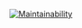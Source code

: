 [![Maintainability](https://api.codeclimate.com/v1/badges/644fe54243088980957b/maintainability)](https://codeclimate.com/github/sergeycherkasovv/java-project-61/maintainability)
